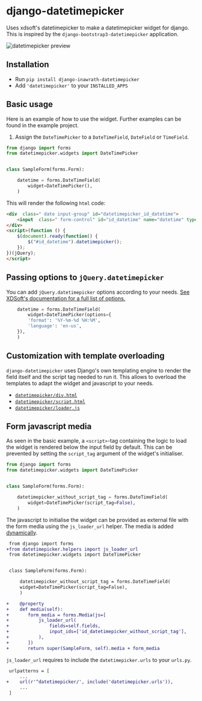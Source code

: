# django-datetimepicker

Uses xdsoft's datetimepicker to make a datetimepicker widget for django.
This is inspired by the `django-bootstrap3-datetimepicker` application.

![datetimepicker preview](https://cloud.githubusercontent.com/assets/26252388/24758585/1c485514-1ae3-11e7-8907-efe6db0155fd.png)

## Installation

- Run `pip install django-inawrath-datetimepicker`
- Add `'datetimepicker'` to your `INSTALLED_APPS`

## Basic usage

Here is an example of how to use the widget.
Further examples can be found in the example project.

1. Assign the `DateTimePicker` to a `DateTimeField`, `DateField` or `TimeField`.

```python
from django import forms
from datetimepicker.widgets import DateTimePicker


class SampleForm(forms.Form):

    datetime = forms.DateTimeField(
        widget=DateTimePicker(),
    )
```

This will render the following `html` code:
```html
<div  class=" date input-group" id="datetimepicker_id_datetime">
	<input  class=" form-control" id="id_datetime" name="datetime" type="text" required/>
</div>
<script>(function () {
	$(document).ready(function() {
		$("#id_datetime").datetimepicker();
	});
})(jQuery);
</script>
```

## Passing options to `jQuery.datetimepicker`

You can add `jQuery.datetimepicker` options according to your needs.
[See XDSoft's documentation for a full list of options.](http://xdsoft.net/jqplugins/datetimepicker/ "XDSoft's DateTimePicker documentation.")

```python
    datetime = forms.DateTimeField(
        widget=DateTimePicker(options={
	    'format': '%Y-%m-%d %H:%M',
	    'language': 'en-us',
	}),
    )
```

## Customization with template overloading

`django-datetimepicker` uses Django's own templating engine to render the field itself and the script tag needed to run it.
This allows to overload the templates to adapt the widget and javascript to your needs.

- [`datetimepicker/div.html`](https://github.com/escodebar/django-datetimepicker/blob/master/datetimepicker/templates/datetimepicker/div.html)
- [`datetimepicker/script.html`](https://github.com/escodebar/django-datetimepicker/blob/master/datetimepicker/templates/datetimepicker/div.html)
- [`datetimepicker/loader.js`](https://github.com/escodebar/django-datetimepicker/blob/master/datetimepicker/templates/datetimepicker/loader.js)

## Form javascript media

As seen in the basic example, a `<script>`-tag containing the logic to load the widget is rendered below the input field by default.
This can be prevented by setting the `script_tag` argument of the widget's initialiser.

```python
from django import forms
from datetimepicker.widgets import DateTimePicker


class SampleForm(forms.Form):

    datetimepicker_without_script_tag = forms.DateTimeField(
    	widget=DateTimePicker(script_tag=False),
    )
```

The javascript to initialise the widget can be provided as external file with the form media using the `js_loader_url` helper.
The media is added [dynamically](https://docs.djangoproject.com/en/dev/topics/forms/media/#media-as-a-dynamic-property).

```diff
 from django import forms
+from datetimepicker.helpers import js_loader_url
 from datetimepicker.widgets import DateTimePicker


 class SampleForm(forms.Form):

     datetimepicker_without_script_tag = forms.DateTimeField(
	 widget=DateTimePicker(script_tag=False),
     )

+    @property
+    def media(self):
+       form_media = forms.Media(js=[
+           js_loader_url(
+               fields=self.fields,
+               input_ids=['id_datetimepicker_without_script_tag'],
+           ),
+       ])
+       return super(SampleForm, self).media + form_media
```

`js_loader_url` requires to include the `datetimepicker.urls` to your `urls.py`.

```diff
 urlpatterns = [
     ...
+    url(r'^datetimepicker/', include('datetimepicker.urls')),
     ...
 ]
```
